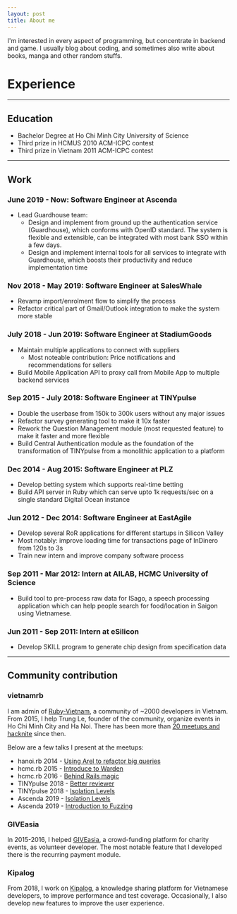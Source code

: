 ```yaml
---
layout: post
title: About me
---
```


I'm interested in every aspect of programming, but concentrate in backend and game.
I usually blog about coding, and sometimes also write about books, manga and other
random stuffs.

# Experience

------------------

## Education

- Bachelor Degree at Ho Chi Minh City University of Science
- Third prize in HCMUS 2010 ACM-ICPC contest
- Third prize in Vietnam 2011 ACM-ICPC contest

------------------

## Work

### June 2019 - Now: Software Engineer at Ascenda

- Lead Guardhouse team:
  - Design and implement from ground up the authentication service (Guardhouse), which conforms
  with OpenID standard. The system is flexible and extensible, can be integrated
  with most bank SSO within a few days.
  - Design and implement internal tools for all services to integrate with
  Guardhouse, which boosts their productivity and reduce implementation time

### Nov 2018 - May 2019: Software Engineer at SalesWhale

- Revamp import/enrolment flow to simplify the process
- Refactor critical part of Gmail/Outlook integration to make the system more stable

### July 2018 - Jun 2019: Software Engineer at StadiumGoods

- Maintain multiple applications to connect with suppliers
  + Most noteable contribution: Price notifications and recommendations for
  sellers
- Build Mobile Application API to proxy call from Mobile App to multiple backend
services

### Sep 2015 - July 2018: Software Engineer at TINYpulse

- Double the userbase from 150k to 300k users without any major issues
- Refactor survey generating tool to make it 10x faster
- Rework the Question Management module (most requested feature) to make it
faster and more flexible
- Build Central Authentication module as the foundation of the transformation of
TINYpulse from a monolithic application to a platform

### Dec 2014 - Aug 2015: Software Engineer at PLZ

- Develop betting system which supports real-time betting
- Build API server in Ruby which can serve upto 1k requests/sec on a single
standard Digital Ocean instance

### Jun 2012 - Dec 2014: Software Engineer at EastAgile

- Develop several RoR applications for different startups in Silicon Valley
- Most notably: improve loading time for transactions page of InDinero from 120s
to 3s
- Train new intern and improve company software process

### Sep 2011 - Mar 2012: Intern at AILAB, HCMC University of Science

- Build tool to pre-process raw data for ISago, a speech processing application which can help
people search for food/location in Saigon using Vietnamese.

### Jun 2011 - Sep 2011: Intern at eSilicon

- Develop SKILL program to generate chip design from specification data

------------------

## Community contribution

### vietnamrb

I am admin of [Ruby-Vietnam](http://ruby.org.vn/), a community of ~2000 developers in Vietnam. From 2015,
I help Trung Le, founder of the community, organize events in Ho Chi Minh City and Ha Noi. There has been more than
[20 meetups and hacknite](https://www.facebook.com/pg/vietnam.ruby/events/?ref=page_internal) since then.

Below are a few talks I present at the meetups:

- hanoi.rb 2014 - [Using Arel to refactor big queries](https://www.slideshare.net/HieuNguyenTrung/using-arel-to-refactor-big-queries)
- hcmc.rb 2015 - [Introduce to Warden](https://www.slideshare.net/HieuNguyenTrung/introduce-warden)
- hcmc.rb 2016 - [Behind Rails magic](https://www.slideshare.net/HieuNguyenTrung/metaprograming-rails-secret)
- TINYpulse 2018 - [Better reviewer](https://www.slideshare.net/HieuNguyenTrung/better-reviewer)
- TINYpulse 2018 - [Isolation
Levels](https://www.slideshare.net/HieuNguyenTrung/understanding-isolation-levels/HieuNguyenTrung/understanding-isolation-levels)
- Ascenda 2019 - [Isolation
Levels](https://www.slideshare.net/HieuNguyenTrung/database-isolation-levels)
- Ascenda 2019 - [Introduction to Fuzzing](https://www.slideshare.net/HieuNguyenTrung/introduction-to-fuzzing)

### GIVEasia

In 2015-2016, I helped [GIVEasia](give.asia), a crowd-funding platform for charity events, as volunteer developer.
The most notable feature that I developed there is the recurring payment module.

### Kipalog

From 2018, I work on [Kipalog](kipalog.com), a knowledge sharing platform for Vietnamese developers, to improve performance and test coverage.
Occasionally, I also develop new features to improve the user experience.
